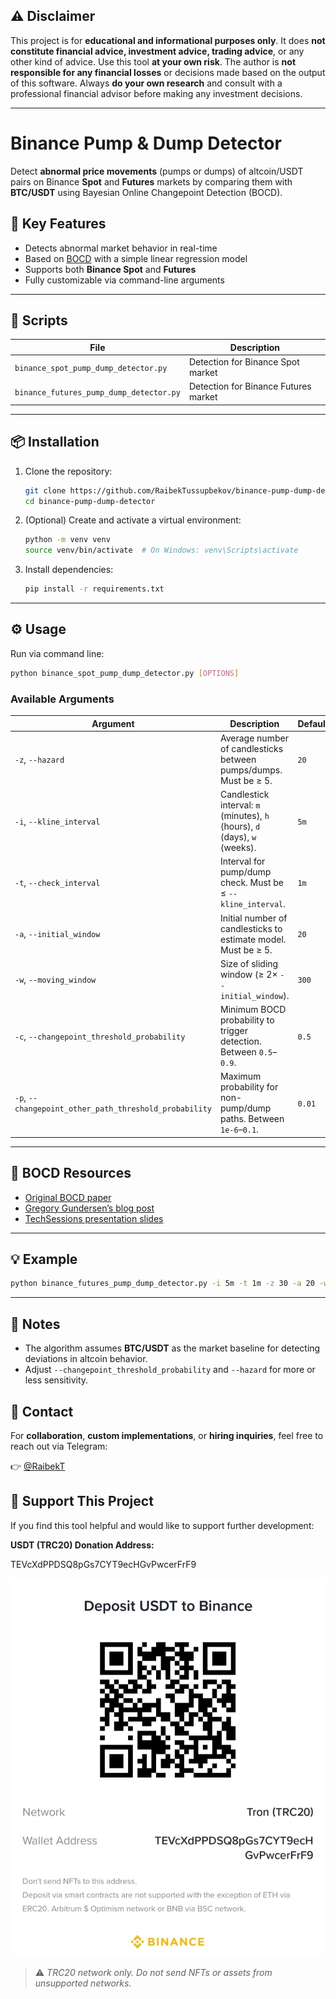 ## ⚠️ Disclaimer

This project is for **educational and informational purposes only**.
It does **not constitute financial advice, investment advice, trading advice**, or any other kind of advice.
Use this tool **at your own risk**. The author is **not responsible for any financial losses** or decisions made based on the output of this software.
Always **do your own research** and consult with a professional financial advisor before making any investment decisions.

---

# Binance Pump & Dump Detector

Detect **abnormal price movements** (pumps or dumps) of altcoin/USDT pairs on Binance **Spot** and **Futures** markets by comparing them with **BTC/USDT** using Bayesian Online Changepoint Detection (BOCD).

## 📌 Key Features

* Detects abnormal market behavior in real-time
* Based on [BOCD](https://arxiv.org/abs/0710.3742) with a simple linear regression model
* Supports both **Binance Spot** and **Futures**
* Fully customizable via command-line arguments

---

## 📂 Scripts

| File                                    | Description                          |
| --------------------------------------- | ------------------------------------ |
| `binance_spot_pump_dump_detector.py`    | Detection for Binance Spot market    |
| `binance_futures_pump_dump_detector.py` | Detection for Binance Futures market |

---

## 📦 Installation

1. Clone the repository:

   ```bash
   git clone https://github.com/RaibekTussupbekov/binance-pump-dump-detector.git
   cd binance-pump-dump-detector
   ```

2. (Optional) Create and activate a virtual environment:

   ```bash
   python -m venv venv
   source venv/bin/activate  # On Windows: venv\Scripts\activate
   ```

3. Install dependencies:

   ```bash
   pip install -r requirements.txt
   ```

---

## ⚙️ Usage

Run via command line:

```bash
python binance_spot_pump_dump_detector.py [OPTIONS]
```

### Available Arguments

| Argument                                               | Description                                                                | Default |
| ------------------------------------------------------ | -------------------------------------------------------------------------- | ------- |
| `-z`, `--hazard`                                       | Average number of candlesticks between pumps/dumps. Must be ≥ 5.           | `20`    |
| `-i`, `--kline_interval`                               | Candlestick interval: `m` (minutes), `h` (hours), `d` (days), `w` (weeks). | `5m`    |
| `-t`, `--check_interval`                               | Interval for pump/dump check. Must be ≤ `--kline_interval`.                | `1m`    |
| `-a`, `--initial_window`                               | Initial number of candlesticks to estimate model. Must be ≥ 5.             | `20`    |
| `-w`, `--moving_window`                                | Size of sliding window (≥ 2× `--initial_window`).                          | `300`   |
| `-c`, `--changepoint_threshold_probability`            | Minimum BOCD probability to trigger detection. Between `0.5`–`0.9`.        | `0.5`   |
| `-p`, `--changepoint_other_path_threshold_probability` | Maximum probability for non-pump/dump paths. Between `1e-6`–`0.1`.         | `0.01`  |

---

## 📖 BOCD Resources

* [Original BOCD paper](https://arxiv.org/abs/0710.3742)
* [Gregory Gundersen’s blog post](https://gregorygundersen.com/blog/2019/08/13/bocd/)
* [TechSessions presentation slides](https://speakerdeck.com/techsessions/bayesian-online-change-point-detection-at-scale)

---

## 💡 Example

```bash
python binance_futures_pump_dump_detector.py -i 5m -t 1m -z 30 -a 20 -w 300 -c 0.7 -p 0.01
```

---

## 🧠 Notes

* The algorithm assumes **BTC/USDT** as the market baseline for detecting deviations in altcoin behavior.
* Adjust `--changepoint_threshold_probability` and `--hazard` for more or less sensitivity.

## 🤝 Contact

For **collaboration**, **custom implementations**, or **hiring inquiries**, feel free to reach out via Telegram:

👉 [@RaibekT](https://t.me/RaibekT)

## 🙏 Support This Project

If you find this tool helpful and would like to support further development:

**USDT (TRC20) Donation Address:**

TEVcXdPPDSQ8pGs7CYT9ecHGvPwcerFrF9


![Donate QR](./donation_qr.jpg)

> ⚠️ _TRC20 network only. Do not send NFTs or assets from unsupported networks._
